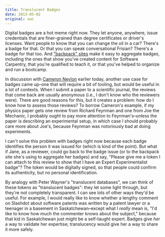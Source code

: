 ```yaml
---
title: Translucent Badges
date: 2013-05-02
original: swc
---
```

<p>Digital badges are a hot meme right now.  They let anyone, anywhere, issue credentials that are finer-grained than degree certificates or driver's licenses.  Want people to know that you can change the oil in a car?  There's a badge for that.  Or that you can speak conversational Frisian? There's a badge for that too. And <a href="http://openbadges.org/">"backpack" sites</a> make it easy to aggregate badges, including the ones that show you've created content for Software Carpentry, that you're qualified to teach it, or that you've helped to organize and run a bootcamp.</p>
<p>In discussion with <a href="http://cameronneylon.net/">Cameron Neylon</a> earlier today, another use case for badges came up–one that will require a bit of tooling, but would be useful in a lot of contexts.  When I submit a paper to a scientific journal, the reviews that come back are usually anonymous (i.e., I don't know who the reviewers were).  There are good reasons for this, but it creates a problem: how do I know how to assess those reviews?  To borrow Cameron's example, if my physics paper gets one review from Richard Feynman and one from Joe the Mechanic, I probably ought to pay more attention to Feynman's–unless the paper is describing an experimental setup, in which case I should probably care more about Joe's, because Feynman was notoriously bad at doing experiments.</p>
<p>I can't solve this problem with badges right now because each badge identifies the person it was issued for (which is kind of the point).  But what if Jane, as a reviewer, could go back to the badge issue (or to the backpack site she's using to aggregate her badges) and say, "Please give me a token I can attach to this review to show that I have an Expert Experimentalist badge"?  The token would be digitally signed, so that people could confirm its authenticity, but no personal identification.</p>
<p>By analogy with Peter Wayner's "translucent databases", we can think of these tokens as "translucent badges": they let some light through, but they're not completely transparent.  I can see lots of other ways they'd be useful.  For example, I would really like to know whether a lengthy comment on Slashdot about software patents was written by a patent lawyer or a teenager in a basement in Saskatchewan–except what I <em>really</em> mean is, "I'd like to know how much the commenter knows about the subject," because that kid in Saskatchewan just might be a self-taught expert.  Badges give <em>her</em> a way to validate her expertise; translucency would give her a way to share it more safely.</p>
